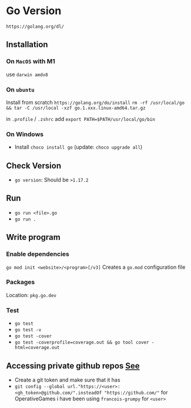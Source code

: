 # Go Version

`https://golang.org/dl/`

## Installation

### On `MacOS` with M1

use `darwin amdv8`

### On `ubuntu`

Install from scratch
`https://golang.org/do/install`
`rm -rf /usr/local/go && tar -C /usr/local -xzf go.1.xxx.linux-amd64.tar.gz`

in `.profile` / `.zshrc`
add `export PATH=$PATH/usr/local/go/bin`

### On Windows

- Install `choco install go` (update: `choco upgrade all`)

## Check Version

- `go version`:  Should be `>1.17.2`

## Run

- `go run <file>.go`
- `go run .`

## Write program

### Enable dependencies

`go mod init <website>/<program>[/v3]`
Creates a `go.mod` configuration file

### Packages

Location: `pkg.go.dev`

### Test

- `go test`
- `go test -v`
- `go test -cover`
- `go test -coverprofile=coverage.out && go tool cover -html=coverage.out`

## Accessing private github repos  [See](git.md$##git-and-ability-to-download-private-repo-with-go)

- Create a git token and make sure that it has 
- `git config --global url."https://<user>:<gh_token>@github.com/".insteadOf "https://github.com/"`
  for OperativeGames i have been using `francois-grumpy` for `<user>`


